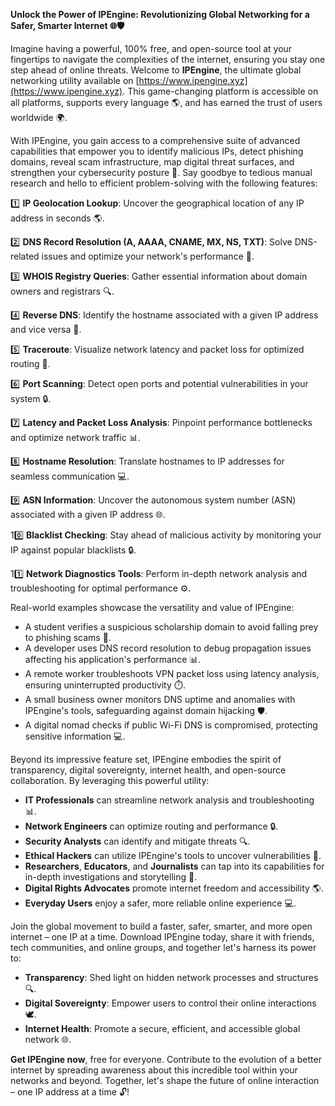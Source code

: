 **Unlock the Power of IPEngine: Revolutionizing Global Networking for a Safer, Smarter Internet 🌐🛡️**

Imagine having a powerful, 100% free, and open-source tool at your fingertips to navigate the complexities of the internet, ensuring you stay one step ahead of online threats. Welcome to **IPEngine**, the ultimate global networking utility available on [https://www.ipengine.xyz](https://www.ipengine.xyz). This game-changing platform is accessible on all platforms, supports every language 🌎, and has earned the trust of users worldwide 🌍.

With IPEngine, you gain access to a comprehensive suite of advanced capabilities that empower you to identify malicious IPs, detect phishing domains, reveal scam infrastructure, map digital threat surfaces, and strengthen your cybersecurity posture 🔐. Say goodbye to tedious manual research and hello to efficient problem-solving with the following features:

1️⃣ **IP Geolocation Lookup**: Uncover the geographical location of any IP address in seconds 🌎.

2️⃣ **DNS Record Resolution (A, AAAA, CNAME, MX, NS, TXT)**: Solve DNS-related issues and optimize your network's performance 📡.

3️⃣ **WHOIS Registry Queries**: Gather essential information about domain owners and registrars 🔍.

4️⃣ **Reverse DNS**: Identify the hostname associated with a given IP address and vice versa 🔄.

5️⃣ **Traceroute**: Visualize network latency and packet loss for optimized routing 🚀.

6️⃣ **Port Scanning**: Detect open ports and potential vulnerabilities in your system 🔒.

7️⃣ **Latency and Packet Loss Analysis**: Pinpoint performance bottlenecks and optimize network traffic 📊.

8️⃣ **Hostname Resolution**: Translate hostnames to IP addresses for seamless communication 💻.

9️⃣ **ASN Information**: Uncover the autonomous system number (ASN) associated with a given IP address 🌐.

10️⃣ **Blacklist Checking**: Stay ahead of malicious activity by monitoring your IP against popular blacklists 🔒.

11️⃣ **Network Diagnostics Tools**: Perform in-depth network analysis and troubleshooting for optimal performance ⚙️.

Real-world examples showcase the versatility and value of IPEngine:

* A student verifies a suspicious scholarship domain to avoid falling prey to phishing scams 📝.
* A developer uses DNS record resolution to debug propagation issues affecting his application's performance 📊.
* A remote worker troubleshoots VPN packet loss using latency analysis, ensuring uninterrupted productivity ⏱️.
* A small business owner monitors DNS uptime and anomalies with IPEngine's tools, safeguarding against domain hijacking 🛡️.
* A digital nomad checks if public Wi-Fi DNS is compromised, protecting sensitive information 💻.

Beyond its impressive feature set, IPEngine embodies the spirit of transparency, digital sovereignty, internet health, and open-source collaboration. By leveraging this powerful utility:

* **IT Professionals** can streamline network analysis and troubleshooting 📊.
* **Network Engineers** can optimize routing and performance 🔒.
* **Security Analysts** can identify and mitigate threats 🔍.
* **Ethical Hackers** can utilize IPEngine's tools to uncover vulnerabilities 🔧.
* **Researchers**, **Educators**, and **Journalists** can tap into its capabilities for in-depth investigations and storytelling 📰.
* **Digital Rights Advocates** promote internet freedom and accessibility 🌎.
* **Everyday Users** enjoy a safer, more reliable online experience 💻.

Join the global movement to build a faster, safer, smarter, and more open internet – one IP at a time. Download IPEngine today, share it with friends, tech communities, and online groups, and together let's harness its power to:

* **Transparency**: Shed light on hidden network processes and structures 🔍.
* **Digital Sovereignty**: Empower users to control their online interactions 🕊️.
* **Internet Health**: Promote a secure, efficient, and accessible global network 🌐.

**Get IPEngine now**, free for everyone. Contribute to the evolution of a better internet by spreading awareness about this incredible tool within your networks and beyond. Together, let's shape the future of online interaction – one IP address at a time 🔓!
